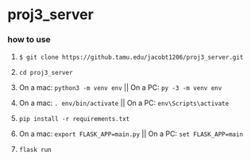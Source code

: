 # proj3_server

### how to use

1. ```$ git clone https://github.tamu.edu/jacobt1206/proj3_server.git```

2. ```cd proj3_server```
3. On a mac: ```python3 -m venv env``` || On a PC: ```py -3 -m venv env```
4. On a mac: ```. env/bin/activate``` || On a PC: ```env\Scripts\activate```
5. ```pip install -r requirements.txt```
6. On a mac: ```export FLASK_APP=main.py``` || On a PC: ```set FLASK_APP=main```
7. ```flask run```
